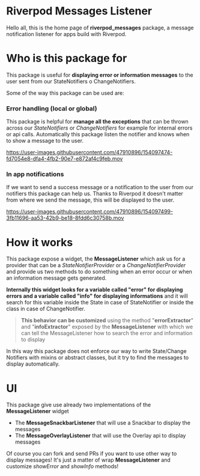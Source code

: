 # Riverpod Messages Listener

Hello all, this is the home page of **riverpod_messages** package, a message notification listener for apps build with Riverpod.


# Who is this package for

This package is useful for **displaying error or information messages** to the user sent from our StateNotifiers o ChangeNotifiers.

Some of the way this package can be used are:

### Error handling (local or global)

This package is helpful for **manage all the exceptions** that can be thrown across our *StateNotifiers* or *ChangeNotifiers* for example for internal errors or api calls.
Automatically this package listen the notifier and knows when to show a message to the user.

https://user-images.githubusercontent.com/47910896/154097474-fd7054e8-dfa4-4fb2-90e7-e872af4c9feb.mov

### In app notifications

If we want to send a success message or a notification to the user from our notifiers this package can help us. Thanks to Riverpod it doesn't matter from where we send the message, this will be displayed to the user.

https://user-images.githubusercontent.com/47910896/154097499-3fb11696-aa53-42b9-be18-8fdd6c30758b.mov

# How it works

This package expose a widget, the **MessageListener** which ask us for a provider that can be a  *StateNotifierProvider* or a *ChangeNotifierProvider* and provide us two methods to do something when an error occur or when an information message gets generated.

**Internally this widget looks for a variable called "error" for displaying errors and a variable called "info" for displaying informations** and it will search for this variable inside the State in case of StateNotifier or inside the class in case of ChangeNotifier.

> **This behavior can be customized** using the method "**errorExtractor**" and
> "**infoExtractor**" exposed by the **MessageListener** with which we can tell the MessageListener how to search the error and information to display

In this way this package does not enforce our way to write State/Change Notifiers with mixins or abstract classes, but it try to find the messages to display automatically.

# UI

This package give use already two implementations of the **MessageListener** widget

 - The **MessageSnackbarListener** that will use a Snackbar to display the messages
 - The **MessageOverlayListener** that will use the Overlay api to display messages

Of course you can fork and send PRs if you want to use other way to display messages! It's just a matter of wrap **MessageListener** and customize *showError* and *showInfo* methods!
